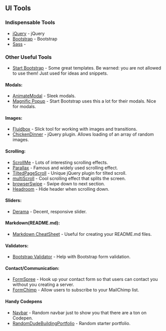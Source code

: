 ## UI Tools
### Indispensable Tools
 * [jQuery](https://jquery.com/) - jQuery
 * [Bootstrap](https://getbootstrap.com/) - Bootstrap
 * [Sass]() - 

### Other Useful Tools
 * [Start Bootstrap](https://startbootstrap.com/) - Some great templates. Be warned: you are not allowed to use them! Just used for ideas and snippets. 

#### Modals:
 * [AnimateModal](http://joaopereirawd.github.io/animatedModal.js/) - Sleek modals.
 * [Magnific Popup](http://dimsemenov.com/plugins/magnific-popup/) - Start Bootstrap uses this a lot for their modals. Nice for modals. 

#### Images:
 * [Fluidbox](http://terrymun.github.io/Fluidbox/demo/index.html) - Slick tool for working with images and transitions.
 * [ChickenDinner](http://stephenscaff.com/demos/chickendinner/#) - jQuery plugin. Allows loading of an array of random images.

#### Scrolling: 
 * [ScrollMe](http://scrollme.nckprsn.com/) - Lots of interesting scrolling effects. 
 * [Parallax](http://pixelcog.github.io/parallax.js/) - Famous and widely used scrolling effect.
 * [TiltedPageScroll](http://www.thepetedesign.com/demos/tiltedpage_scroll_demo.html) - Unique jQuery plugin for tilted scroll.
 * [multiScroll](https://alvarotrigo.com/multiScroll/#first) - Cool scrolling effect that splits the screen.
 * [browserSwipe](https://github.com/kenwheeler/browserSwipe) - Swipe down to next section.
 * [Headroom](https://github.com/WickyNilliams/headroom.js) - Hide header when scrolling down.

#### Sliders: 
 * [Derama](https://devrama.com/static/devrama-slider/) - Decent, responsive slider.

#### Markdown(README.md):
 * [Markdown CheatSheet](https://guides.github.com/pdfs/markdown-cheatsheet-online.pdf) - Useful for creating your README.md files.

#### Validators: 
 * [Bootstrap Validator](http://formvalidation.io/) - Help with Bootstrap form validation.

#### Contact/Communication: 
 * [FormSpree](https://formspree.io/) - Hook up your contact form so that users can contact you without you creating a server.
 * [FormChimp](https://github.com/fabioquarantini/formchimp) - Allow users to subscribe to your MailChimp list.


#### Handy Codepens
 * [Navbar](https://codepen.io/mmekaiel/pen/ZOPKKR) - Random navbar just to show you that there are a ton on Codepen.
 * [RandomDudeBuildingPortfolio](https://speckyboy.com/how-to-build-a-sliding-one-page-portfolio-with-jquery/) - Random starter portfolio.

